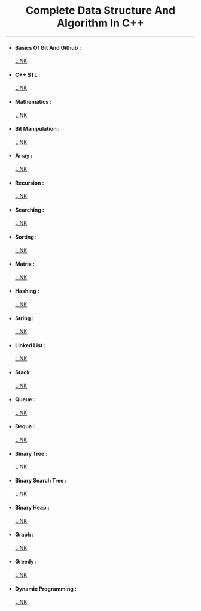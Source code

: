 <h1 align="center">Complete Data Structure And Algorithm In C++</h1><hr/>

- <h4>Basics Of Git And Github :</h4> <a href="https://github.com/harsh01010/DsA/blob/master/0impStuff/GitAndGithub.txt" target="_blank">LINK</a>
- <h4>C++ STL :</h4> <a href="https://github.com/harsh01010/DsA/tree/master/0impStuff/STL" target="_blank">LINK</a>
- <h4>Mathematics :</h4> <a href="https://github.com/harsh01010/DsA/tree/master/0impStuff/STL" target="_blank">LINK</a>
- <h4>Bit Manipulation :</h4> <a href="https://github.com/harsh01010/DsA/tree/master/0impStuff/STL" target="_blank">LINK</a>
- <h4>Array :</h4> <a href="https://github.com/harsh01010/DsA/tree/master/0impStuff/STL" target="_blank">LINK</a>
- <h4>Recursion :</h4> <a href="https://github.com/harsh01010/DsA/tree/master/0impStuff/STL" target="_blank">LINK</a>
- <h4>Searching :</h4> <a href="https://github.com/harsh01010/DsA/tree/master/0impStuff/STL" target="_blank">LINK</a>
- <h4>Sorting :</h4> <a href="https://github.com/harsh01010/DsA/tree/master/0impStuff/STL" target="_blank">LINK</a>
- <h4>Matrix :</h4> <a href="https://github.com/harsh01010/DsA/tree/master/0impStuff/STL" target="_blank">LINK</a>
- <h4>Hashing :</h4> <a href="https://github.com/harsh01010/DsA/tree/master/0impStuff/STL" target="_blank">LINK</a>
- <h4>String :</h4> <a href="https://github.com/harsh01010/DsA/tree/master/0impStuff/STL" target="_blank">LINK</a>
- <h4>Linked List :</h4> <a href="https://github.com/harsh01010/DsA/tree/master/0impStuff/STL" target="_blank">LINK</a>
- <h4>Stack :</h4> <a href="https://github.com/harsh01010/DsA/tree/master/0impStuff/STL" target="_blank">LINK</a>
- <h4>Queue :</h4> <a href="https://github.com/harsh01010/DsA/tree/master/0impStuff/STL" target="_blank">LINK</a>
- <h4>Deque :</h4> <a href="https://github.com/harsh01010/DsA/tree/master/0impStuff/STL" target="_blank">LINK</a>
- <h4>Binary Tree :</h4> <a href="https://github.com/harsh01010/DsA/tree/master/0impStuff/STL" target="_blank">LINK</a>
- <h4>Binary Search Tree :</h4> <a href="https://github.com/harsh01010/DsA/tree/master/0impStuff/STL" target="_blank">LINK</a>
- <h4>Binary Heap :</h4> <a href="https://github.com/harsh01010/DsA/tree/master/0impStuff/STL" target="_blank">LINK</a>
- <h4>Graph :</h4> <a href="https://github.com/harsh01010/DsA/tree/master/0impStuff/STL" target="_blank">LINK</a>
- <h4>Greedy :</h4> <a href="https://github.com/harsh01010/DsA/tree/master/0impStuff/STL" target="_blank">LINK</a>
- <h4>Dynamic Programming :</h4> <a href="https://github.com/harsh01010/DsA/tree/master/0impStuff/STL" target="_blank">LINK</a>
<br/>

